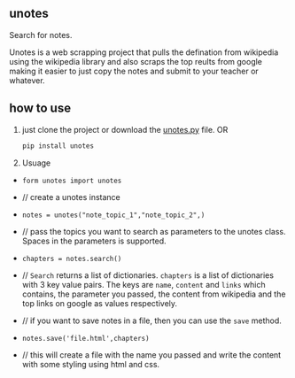 ## unotes
Search for notes.



Unotes is a web scrapping project that pulls the defination from wikipedia using the wikipedia library and also scraps the top reults from google making it easier to just copy the notes and submit to your teacher or whatever.





## how to use
1) just clone the project or download the <a target="_blank" href='https://github.com/UtsabKafle/unotes/blob/master/unotes.py'>unotes.py</a> file.
        OR
    ```sh
    pip install unotes
2) Usuage 

- `form unotes import unotes`
- // create a unotes instance
- `notes = unotes("note_topic_1","note_topic_2",)`
- // pass the topics you want to search as parameters to the unotes class. Spaces in the parameters is supported.
- `chapters = notes.search()`
- // `Search` returns a list of dictionaries. `chapters` is a list of dictionaries with 3 key value pairs. The keys are `name`, `content` and `links` which contains, the parameter you passed, the content from wikipedia and the top links on google as values respectively.

- // if you want to save notes in a file, then you can use the `save` method.
- `notes.save('file.html',chapters)`
- // this will create a file with the name you passed and write the content with some styling using html and css.

